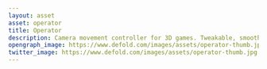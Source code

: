 ```yaml
---
layout: asset
asset: operator
title: Operator
description: Camera movement controller for 3D games. Tweakable, smooth and cinematic.
opengraph_image: https://www.defold.com/images/assets/operator-thumb.jpg
twitter_image: https://www.defold.com/images/assets/operator-thumb.jpg
---
```


